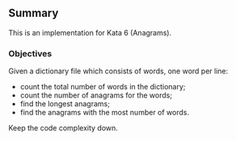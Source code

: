## Summary
This is an implementation for Kata 6 (Anagrams).

### Objectives
Given a dictionary file which consists of words, one word per line:
- count the total number of words in the dictionary;
- count the number of anagrams for the words;
- find the longest anagrams;
- find the anagrams with the most number of words.

Keep the code complexity down.


